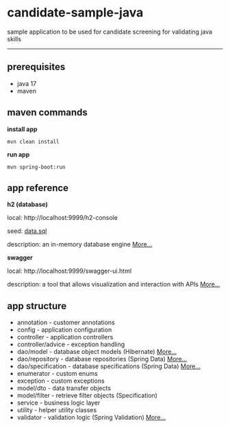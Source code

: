 # candidate-sample-java
sample application to be used for candidate screening for validating java skills

---

## prerequisites

* java 17
* maven

## maven commands

**install app**

`mvn clean install`

**run app**

`mvn spring-boot:run`

## app reference

**h2 (database)**

local: http://localhost:9999/h2-console

seed: [data.sql](src/main/resources/data.sql)

description: an in-memory database engine [More...](https://www.h2database.com/html/main.html)

**swagger**

local: http://localhost:9999/swagger-ui.html
  
description: 
a tool that allows visualization and interaction with APIs [More...](https://swagger.io/tools/swagger-ui/)


## app structure

* annotation - customer annotations
* config - application configuration
* controller - application controllers
* controller/advice - exception handling
* dao/model - database object models (Hibernate) [More...](https://hibernate.org/orm/)
* dao/repository - database repositories (Spring Data) [More...](https://docs.spring.io/spring-data/jpa/docs/current/reference/html/#jpa.repositories)
* dao/specification - database specifications (Spring Data) [More...](https://spring.io/blog/2011/04/26/advanced-spring-data-jpa-specifications-and-querydsl/)
* enumerator - custom enums
* exception - custom exceptions
* model/dto - data transfer objects 
* model/filter - retrieve filter objects (Specification)
* service - business logic layer
* utility - helper utility classes
* validator - validation logic (Spring Validation) [More...](https://docs.spring.io/spring-framework/docs/3.2.x/spring-framework-reference/html/validation.html)

